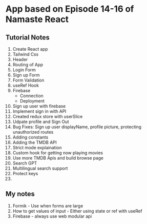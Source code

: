 # App based on Episode 14-16 of Namaste React

## Tutorial Notes
1. Create React app
2. Tailwind Css
3. Header
4. Routing of App
5. Login Form
6. Sign up Form 
7. Form Validation
8. useRef Hook
9. Firebase
    - Connection
    - Deployment
10. Sign up user with firebase
11. Implement sign in with API
12. Created redux store with userSlice
13. Udpate profile and Sign Out
14. Bug Fixes: Sign up user displayName, profile picture, protecting unauthorized routes
15. Adding constants
16. Adding the TMDB API
17. Strict mode explaination
18. Custom hook for getting now playing movies
19. Use more TMDB Apis and build browse page
20. Search GPT
21. Multilingual search support
22. Protect keys
23. 



## My notes
1. Formik - Use when forms are large
2. How to get values of input - Either using state or ref with useRef
3. Firebase - always use web modular api